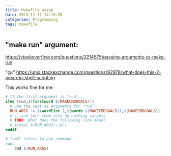 ```yaml
---
title: Makefile usage
date: 2023-11-17 14:19:35
categories: Programming
tags: makefile
---
```


## "make run" argument:

https://stackoverflow.com/questions/2214575/passing-arguments-to-make-run

"@:"
https://unix.stackexchange.com/questions/92978/what-does-this-2-mean-in-shell-scripting

This works fine for me:

```makefile
# If the first argument is "run"...
ifeq (run,$(firstword $(MAKECMDGOALS)))
  # use the rest as arguments for "run"
  RUN_ARGS := $(wordlist 2,$(words $(MAKECMDGOALS)),$(MAKECMDGOALS))
  # ...and turn them into do-nothing targets
  # TODO: What does the following line mean?
  # $(eval $(RUN_ARGS):;@:)
endif

# "cmd" refers to any command
run:
	cmd $(RUN_ARGS)
```
